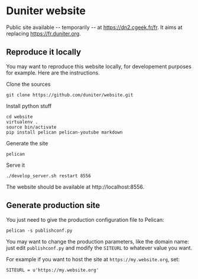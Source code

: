 # Duniter website

Public site available -- temporarily -- at https://dn2.cgeek.fr/fr. It aims at replacing https://fr.duniter.org.

## Reproduce it locally

You may want to reproduce this website locally, for developement purposes for example. Here are the instructions.

Clone the sources

    git clone https://github.com/duniter/website.git
    
Install python stuff

    cd website
    virtualenv .
    source bin/activate
    pip install pelican pelican-youtube markdown

Generate the site

    pelican

Serve it

    ./develop_server.sh restart 8556

The website should be available at http://localhost:8556.

## Generate production site

You just need to give the production configuration file to Pelican:

    pelican -s publishconf.py

You may want to change the production parameters, like the domain name: just edit `publishconf.py` and modify the `SITEURL` to whatever value you want.

For example if you want to host the site at `https://my.website.org`, set:

    SITEURL = u'https://my.website.org'